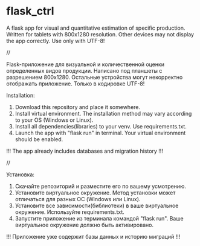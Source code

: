 # flask_ctrl
A flask app for visual and quantitative estimation of specific production. Written for tablets with 800x1280 resolution.
Other devices may not display the app correctly. Use only with UTF-8!

//

Flask-приложение для визуальной и количественной оценки определенных видов продукции. Написано под планшеты с разрешением 800х1280.
Остальные устройства могут некорректно отображать приложение. Только в кодировке UTF-8!



Installation:
1. Download this repository and place it somewhere.
2. Install virtual environment. The installation method may vary according to your OS (Windows or Linux).
3. Install all dependencies(libraries) to your venv. Use requirements.txt.
4. Launch the app with "flask run" in terminal. Your virtual environment should be enabled.

!!! The app already includes databases and migration history !!!

   //
   
Установка:
1. Скачайте репозиторий и разместите его по вашему усмотрению.
2. Установите виртуальное окружение. Метод установки может отличаться для разных ОС (Windows или Linux).
3. Установите все зависимости(библиотеки) в ваше виртуальное окружение. Используйте requirements.txt.
4. Запустите приложение из терминала командой "flask run". Ваше виртуальное окружение должно быть активировано.

!!! Приложение уже содержит базы данных и историю миграций !!!
